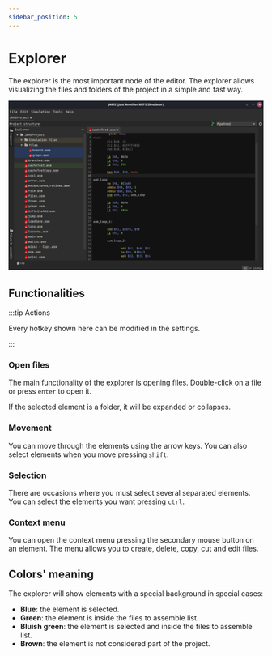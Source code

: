 ```yaml
---
sidebar_position: 5
---
```


# Explorer

The explorer is the most important node of the editor. The explorer allows visualizing the files and folders of the
project in a simple and fast way.

![Explorer](/img/docs/nodes/explorer.png)

## Functionalities

:::tip Actions

Every hotkey shown here can be modified in the settings.

:::

### Open files

The main functionality of the explorer is opening files. Double-click on a file or press `enter` to open it.

If the selected element is a folder, it will be expanded or collapses.

### Movement

You can move through the elements using the arrow keys. You can also select elements when you move pressing `shift`.

### Selection

There are occasions where you must select several separated elements. You can select the elements you want
pressing `ctrl`.

### Context menu

You can open the context menu pressing the secondary mouse button on an element. The menu allows you to create, delete,
copy, cut and edit files.

## Colors' meaning

The explorer will show elements with a special background in special cases:
- **Blue**: the element is selected.
- **Green**: the element is inside the files to assemble list.
- **Bluish green**: the element is selected and inside the files to assemble list.
- **Brown**: the element is not considered part of the project.